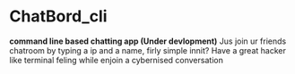 # ChatBord_cli
**command line based chatting app (Under devlopment)**
Jus join ur friends chatroom by typing a ip and a name, firly simple innit?
Have a great hacker like terminal feling while enjoin a cybernised conversation
